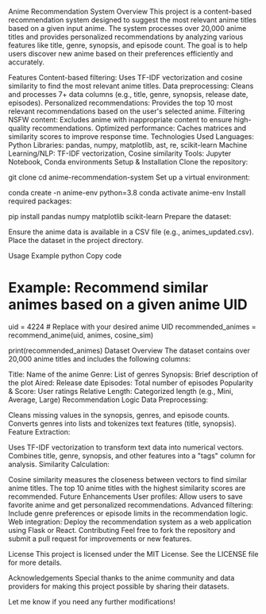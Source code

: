 Anime Recommendation System
Overview
This project is a content-based recommendation system designed to suggest the most relevant anime titles based on a given input anime. The system processes over 20,000 anime titles and provides personalized recommendations by analyzing various features like title, genre, synopsis, and episode count. The goal is to help users discover new anime based on their preferences efficiently and accurately.

Features
Content-based filtering: Uses TF-IDF vectorization and cosine similarity to find the most relevant anime titles.
Data preprocessing: Cleans and processes 7+ data columns (e.g., title, genre, synopsis, release date, episodes).
Personalized recommendations: Provides the top 10 most relevant recommendations based on the user's selected anime.
Filtering NSFW content: Excludes anime with inappropriate content to ensure high-quality recommendations.
Optimized performance: Caches matrices and similarity scores to improve response time.
Technologies Used
Languages: Python
Libraries: pandas, numpy, matplotlib, ast, re, scikit-learn
Machine Learning/NLP: TF-IDF vectorization, Cosine similarity
Tools: Jupyter Notebook, Conda environments
Setup & Installation
Clone the repository:

git clone <repository-url>
cd anime-recommendation-system
Set up a virtual environment:


conda create -n anime-env python=3.8
conda activate anime-env
Install required packages:


pip install pandas numpy matplotlib scikit-learn
Prepare the dataset:

Ensure the anime data is available in a CSV file (e.g., animes_updated.csv).
Place the dataset in the project directory.

Usage Example
python
Copy code
# Example: Recommend similar animes based on a given anime UID
uid = 4224  # Replace with your desired anime UID
recommended_animes = recommend_anime(uid, animes, cosine_sim)

print(recommended_animes)
Dataset Overview
The dataset contains over 20,000 anime titles and includes the following columns:

Title: Name of the anime
Genre: List of genres
Synopsis: Brief description of the plot
Aired: Release date
Episodes: Total number of episodes
Popularity & Score: User ratings
Relative Length: Categorized length (e.g., Mini, Average, Large)
Recommendation Logic
Data Preprocessing:

Cleans missing values in the synopsis, genres, and episode counts.
Converts genres into lists and tokenizes text features (title, synopsis).
Feature Extraction:

Uses TF-IDF vectorization to transform text data into numerical vectors.
Combines title, genre, synopsis, and other features into a "tags" column for analysis.
Similarity Calculation:

Cosine similarity measures the closeness between vectors to find similar anime titles.
The top 10 anime titles with the highest similarity scores are recommended.
Future Enhancements
User profiles: Allow users to save favorite anime and get personalized recommendations.
Advanced filtering: Include genre preferences or episode limits in the recommendation logic.
Web integration: Deploy the recommendation system as a web application using Flask or React.
Contributing
Feel free to fork the repository and submit a pull request for improvements or new features.

License
This project is licensed under the MIT License. See the LICENSE file for more details.

Acknowledgements
Special thanks to the anime community and data providers for making this project possible by sharing their datasets.

Let me know if you need any further modifications!






